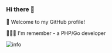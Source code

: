 ### Hi there 👋


<!-- **ColdJk/ColdJk** is a ✨ _special_ ✨ repository because its `README.md` (this file) appears on your GitHub profile.

Here are some ideas to get you started:

- 🔭 I’m currently working on ...
- 🌱 I’m currently learning ...
- 👯 I’m looking to collaborate on ...
- 🤔 I’m looking for help with ...
- 💬 Ask me about ...
- 📫 How to reach me: ...
- 😄 Pronouns: ...
- ⚡ Fun fact: ... -->

🎉 Welcome to my GitHub profile!

👨🏻‍💻 I'm remember - a PHP/Go developer



![info](https://github-readme-stats.vercel.app/api?username=ColdJk&show_icons=true&count_private=true&hide=prs&theme=dracula)
